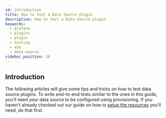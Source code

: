 ```yaml
---
id: introduction
title: How to test a Data Source plugin
description: How to test a Data Source plugin
keywords:
  - grafana
  - plugins
  - plugin
  - testing
  - e2e
  - data-source
sidebar_position: 10
---
```


## Introduction

The following articles will give some tips and tricks on how to test data source plugins. To write end-to-end tests similar to the ones in this guide, you'll need your data source to be configured using provisioning. If you haven't already checked out our guide on how to [setup the resources](../setup-resources.md) you'll need, do that first.

<DocLinkList />
